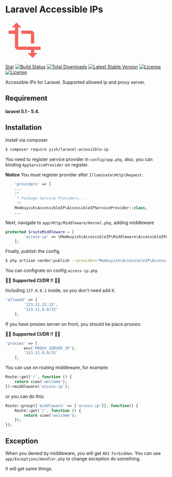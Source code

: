 # Laravel Accessible IPs

<svg xmlns="http://www.w3.org/2000/svg" width="120" height="120" viewBox="0 0 24 24"><path d="M0 0h24v24H0z" fill="none"/><path fill="#f4645f" d="M22 18v-2H8V4h2L7 1 4 4h2v2H2v2h4v8c0 1.1.9 2 2 2h8v2h-2l3 3 3-3h-2v-2h4zM10 8h6v6h2V8c0-1.1-.9-2-2-2h-6v2z"/></svg>

<p>
<script async defer src="https://buttons.github.io/buttons.js"></script>
<a class="github-button" href="https://github.com/Mombuyish/Laravel-accessible-IPs" data-show-count="true" aria-label="Star Mombuyish/Laravel-accessible-IPs on GitHub">Star</a>
<a href="https://travis-ci.org/Mombuyish/Laravel-accessible-IPs"><img src="https://travis-ci.org/Mombuyish/Laravel-accessible-IPs.svg" alt="Build Status"></a>
<a href="https://packagist.org/packages/yish/laravel-accessible-ip"><img src="https://poser.pugx.org/yish/laravel-accessible-ip/d/total.svg" alt="Total Downloads"></a>
<a href="https://packagist.org/packages/yish/laravel-accessible-ip"><img src="https://poser.pugx.org/yish/laravel-accessible-ip/v/stable.svg" alt="Latest Stable Version"></a>
<a href="https://packagist.org/packages/yish/laravel-accessible-ip"><img src="https://poser.pugx.org/yish/laravel-accessible-ip/license.svg" alt="License"></a>
<a href="https://packagist.org/packages/yish/laravel-accessible-ip"><img src="https://poser.pugx.org/yish/laravel-accessible-ip/v/unstable.svg" alt="License"></a>
</p>

Accessible IPs for Laravel. Supported allowed ip and proxy server.

## Requirement
#### laravel 5.1 - 5.4.

## Installation

Install via composer
``` bash
$ composer require yish/laravel-accessible-ip
```

You need to register service provider in `config/app.php`, also, you can binding `AppServiceProvider` on register.

**Notice**
You must register provider after `Illuminate\Http\Request`.

``` php
    'providers' => [
    ...
    /*
     * Package Service Providers...
     */
    Mombuyish\AccessibleIP\AccessibleIPServiceProvider::class,
    ...
```

Next, navigate to `app/Http/Middleware/Kernel.php`, adding middleware

``` php
protected $routeMiddleware = [
        'access-ip' => \Mombuyish\AccessibleIP\Middleware\AccessibleIPAddress::class,
    ];
```

Finally, publish the config.

``` bash
$ php artisan vendor:publish --provider="Mombuyish\AccessibleIP\AccessibleIPServiceProvider"
```

You can configrate on config `access-ip.php`

🎉🎉 **Supported CI/DR !!** 🎉🎉

Including `127.0.0.1` inside, so you don't need add it.
```php
'allowed' => [
        '123.11.22.33',
        '123.11.0.0/32'
    ],
```

If you have proxies server on front, you should be place proxies:

🎉🎉 **Supported CI/DR !!** 🎉🎉

``` php
'proxies' => [
        env('PROXY_SERVER_IP'),
        '123.11.0.0/32'
    ],
```

You can use on routing middleware, for example:

``` php
Route::get('/', function () {
    return view('welcome');
})->middleware('access-ip');
```

or you can do this:

``` php
Route::group(['middleware' => ['access-ip']], function() {
    Route::get('/', function () {
        return view('welcome');
    });
});
```

## Exception
When you denied by middleware, you will get `403 Forbidden`.
You can use `app/Exceptions/Handler.php` to change exception do something.

It will get same things.